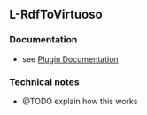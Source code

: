 L-RdfToVirtuoso
----------

### Documentation

* see [Plugin Documentation](./doc/About.md)

### Technical notes

* @TODO explain how this works
